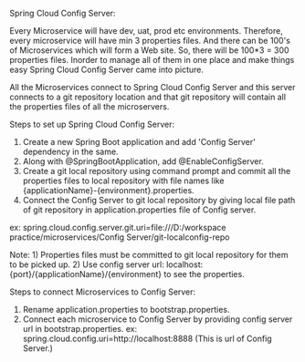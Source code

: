 Spring Cloud Config Server:

Every Microservice will have dev, uat, prod etc environments. Therefore, every microservice will have min 3 properties files. And there can be 100's of Microservices which will form a Web site. So, there will be 100*3 = 300 properties files. Inorder to manage all of them in one place and make things easy Spring Cloud Config Server came into picture.

All the Microservices connect to Spring Cloud Config Server and this server connects to a git repository location and that git repository will contain all the properties files of all the microservers.

Steps to set up Spring Cloud Config Server:

1) Create a new Spring Boot application and add 'Config Server' dependency in the same.
2) Along with @SpringBootApplication, add @EnableConfigServer.
3) Create a git local repository using command prompt and commit all the properties files to local repository with file names like {applicationName}-{environment}.properties.
4) Connect the Config Server to git local repository by giving local file path of git repository in application.properties file of Config server.

ex: spring.cloud.config.server.git.uri=file:///D:/workspace practice/microservices/Config Server/git-localconfig-repo

Note: 1) Properties files must be committed to git local repository for them to be picked up.
      2) Use config server url: localhost:{port}/{applicationName}/{environment} to see the properties.
      
Steps to connect Microservices to Config Server:

1) Rename application.properties to bootstrap.properties.
2) Connect each microservice to Config Server by providing config server url in bootstrap.properties.
ex: spring.cloud.config.uri=http://localhost:8888 (This is url of Config Server.)
      

